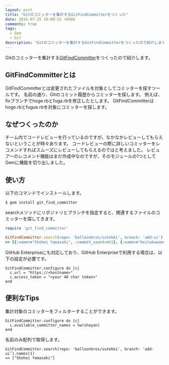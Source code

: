 ```yaml
---
layout: post
title: "Gitのコミッターを集計するGitFindCommitterをつくった"
date: 2016-07-25 18:09:52 +0900
comments: true
tags: 
  - Gem 
  - Git
description: "Gitのコミッターを集計するGitFindCommitterをつくったので紹介します。GitFindCommitterとは変更されたファイルを対象としてコミッターを探すツールです。名前の通り、Gitのコミット履歴からコミッターを探します。"
---
```


Gitのコミッターを集計する[GitFindCommitter](https://github.com/shoyan/git_find_committer)をつくったので紹介します。

## GitFindCommitterとは

GitFindCommitterとは変更されたファイルを対象としてコミッターを探すツールです。
名前の通り、Gitのコミット履歴からコミッターを探します。
例えば、fixブランチでhoge.rbとfuga.rbを修正したとします。
GitFindCommitterはhoge.rbとfugue.rbを対象にコミッターを探します。

## なぜつくったのか

チーム内でコードレビューを行っているのですが、なかなかレビューしてもらえないということが時々あります。
コードレビューの際に詳しいコミッターをレコメンドすればスムーズにレビューしてもらえるのではと考えました。
レビュアーのレコメンド機能はまだ作成中なのですが、そのモジュールの1つとしてGemに機能を切り出しました。

## 使い方

以下のコマンドでインストールします。

```
$ gem install git_find_committer
```

searchメソッドにリポジトリとブランチを指定すると、関連するファイルのコミッターを探してきます。

```ruby
require 'git_find_committer'

GitFindCommitter.search(repo: 'balloonbros/sutekki', branch: 'add-ui')
=> [{:name=>"Shohei Yamasaki", :commit_count=>51}, {:name=>"keitakawamoto", :commit_count=>21}]
```

GitHub Enterpriseにも対応しており、GitHub Enterpriseで利用する場合は、以下の設定が必要です。

```
GitFindCommitter.configure do |c|
  c.url = "https://<hostname>"
  c.access_token = "<your 40 char token>"
end
```

## 便利なTips

集計対象のコミッターをフィルターすることができます。

```
GitFindCommitter.configure do |c|
  c.available_committer_names = %w(shoyan)
end
```

名前のみ配列で取得します。

```
GitFindCommitter.search(repo: 'balloonbros/sutekki', branch: 'add-ui’).names(1)
=> ["Shohei Yamasaki"]
```
